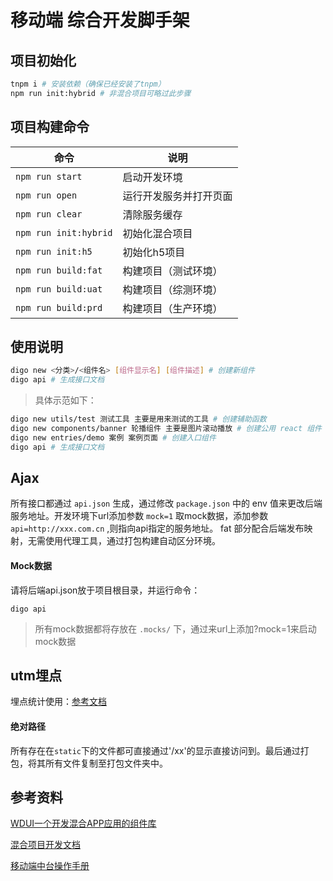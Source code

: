 # 移动端 综合开发脚手架

## 项目初始化
```bash
tnpm i # 安装依赖（确保已经安装了tnpm）
npm run init:hybrid # 非混合项目可略过此步骤
```

## 项目构建命令

|命令|说明|
|---|---|
|`npm run start`|启动开发环境|
|`npm run open`|运行开发服务并打开页面|
|`npm run clear`|清除服务缓存|
|`npm run init:hybrid`|初始化混合项目|
|`npm run init:h5`|初始化h5项目|
|`npm run build:fat`|构建项目（测试环境）|
|`npm run build:uat`|构建项目（综测环境）|
|`npm run build:prd`|构建项目（生产环境）|


## 使用说明

```bash
digo new <分类>/<组件名> [组件显示名] [组件描述] # 创建新组件
digo api # 生成接口文档
```

> 具体示范如下：

``` bash
digo new utils/test 测试工具 主要是用来测试的工具 # 创建辅助函数
digo new components/banner 轮播组件 主要是图片滚动播放 # 创建公用 react 组件
digo new entries/demo 案例 案例页面 # 创建入口组件
digo api # 生成接口文档
```

## Ajax

所有接口都通过 `api.json` 生成，通过修改 `package.json` 中的 env 值来更改后端服务地址。开发环境下url添加参数 `mock=1` 取mock数据，添加参数 `api=http://xxx.com.cn` ,则指向api指定的服务地址。 fat 部分配合后端发布映射，无需使用代理工具，通过打包构建自动区分环境。

#### Mock数据
请将后端api.json放于项目根目录，并运行命令：
```
digo api
```
> 所有mock数据都将存放在 `.mocks/` 下，通过来url上添加?mock=1来启动mock数据

## utm埋点

埋点统计使用：[参考文档](http://doc.fed.jinlins.work/docs/web/utm)

#### 绝对路径
所有存在在`static`下的文件都可直接通过'/xx'的显示直接访问到。最后通过打包，将其所有文件复制至打包文件夹中。

## 参考资料

[WDUI一个开发混合APP应用的组件库](http://npm.jinlins.work/#/detail/@wd-hybrid/wdui)

[混合项目开发文档](http://doc.fed.jinlins.work/docs/show/62)

[移动端中台操作手册](http://doc.fed.jinlins.work/docs/show/63)